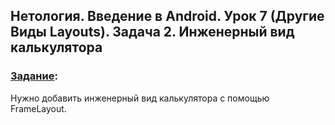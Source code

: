 ## Нетология. Введение в Android. Урок 7 (Другие Виды Layouts). Задача 2. Инженерный вид калькулятора

### [Задание](https://github.com/netology-code/and-homeworks/tree/master/3.2.OtherLayouts/3.2.2):

Нужно добавить инженерный вид калькулятора с помощью FrameLayout.